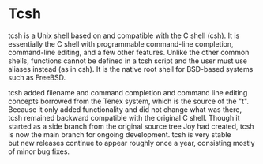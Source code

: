 # Tcsh


tcsh is a Unix shell based on and compatible with the C shell (csh). It
is essentially the C shell with programmable command-line completion,
command-line editing, and a few other features. Unlike the other common
shells, functions cannot be defined in a tcsh script and the user must
use aliases instead (as in csh). It is the native root
shell for BSD-based systems such as FreeBSD.

tcsh added filename and command completion and command line editing
concepts borrowed from the Tenex system, which is the source of the "t".
Because it only added functionality and did not change what was there,
tcsh remained backward compatible with the original C shell. Though it
started as a side branch from the original source tree Joy had created,
tcsh is now the main branch for ongoing development. tcsh is very stable
but new releases continue to appear roughly once a year, consisting
mostly of minor bug fixes.


